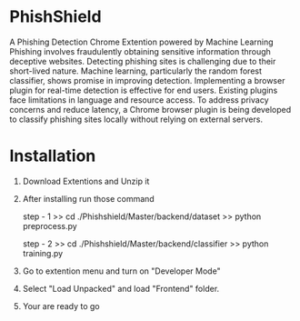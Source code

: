 # PhishShield
A Phishing Detection Chrome Extention powered by Machine Learning 
Phishing involves fraudulently obtaining sensitive information through deceptive websites. Detecting phishing sites is challenging due to their short-lived nature. Machine learning, particularly the random forest classifier, shows promise in improving detection. Implementing a browser plugin for real-time detection is effective for end users. Existing plugins face limitations in language and resource access. To address privacy concerns and reduce latency, a Chrome browser plugin is being developed to classify phishing sites locally without relying on external servers.

# Installation
1) Download Extentions and Unzip it
2) After installing run those command

    step - 1 
        >> cd ./Phishshield/Master/backend/dataset 
        >> python preprocess.py

     step - 2 
        >> cd ./Phishshield/Master/backend/classifier
        >> python training.py
   
4) Go to extention menu and turn on "Developer Mode"
5) Select "Load Unpacked" and load "Frontend" folder.
6) Your are ready to go
   




